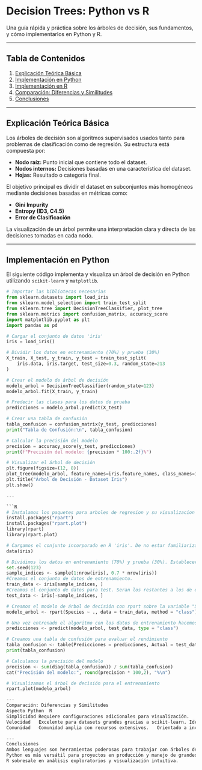 # Decision Trees: Python vs R

Una guía rápida y práctica sobre los árboles de decisión, sus fundamentos, y cómo implementarlos en Python y R.

---

## Tabla de Contenidos

1. [Explicación Teórica Básica](#explicación-teórica-básica)
2. [Implementación en Python](#implementación-en-python)
3. [Implementación en R](#implementación-en-r)
4. [Comparación: Diferencias y Similitudes](#comparación-diferencias-y-similitudes)
5. [Conclusiones](#conclusiones)

---

## Explicación Teórica Básica

Los árboles de decisión son algoritmos supervisados usados tanto para problemas de clasificación como de regresión. Su estructura está compuesta por:

- **Nodo raíz:** Punto inicial que contiene todo el dataset.
- **Nodos internos:** Decisiones basadas en una característica del dataset.
- **Hojas:** Resultado o categoría final.

El objetivo principal es dividir el dataset en subconjuntos más homogéneos mediante decisiones basadas en métricas como:

- **Gini Impurity**
- **Entropy (ID3, C4.5)**
- **Error de Clasificación**

La visualización de un árbol permite una interpretación clara y directa de las decisiones tomadas en cada nodo.

---

## Implementación en Python

El siguiente código implementa y visualiza un árbol de decisión en Python utilizando `scikit-learn` y `matplotlib`.

```python
# Importar las bibliotecas necesarias
from sklearn.datasets import load_iris
from sklearn.model_selection import train_test_split
from sklearn.tree import DecisionTreeClassifier, plot_tree
from sklearn.metrics import confusion_matrix, accuracy_score
import matplotlib.pyplot as plt
import pandas as pd

# Cargar el conjunto de datos 'iris'
iris = load_iris()

# Dividir los datos en entrenamiento (70%) y prueba (30%)
X_train, X_test, y_train, y_test = train_test_split(
    iris.data, iris.target, test_size=0.3, random_state=213
)

# Crear el modelo de árbol de decisión
modelo_arbol = DecisionTreeClassifier(random_state=123)
modelo_arbol.fit(X_train, y_train)

# Predecir las clases para los datos de prueba
predicciones = modelo_arbol.predict(X_test)

# Crear una tabla de confusión
tabla_confusion = confusion_matrix(y_test, predicciones)
print("Tabla de Confusión:\n", tabla_confusion)

# Calcular la precisión del modelo
precision = accuracy_score(y_test, predicciones)
print(f"Precisión del modelo: {precision * 100:.2f}%")

# Visualizar el árbol de decisión
plt.figure(figsize=(12, 8))
plot_tree(modelo_arbol, feature_names=iris.feature_names, class_names=iris.target_names, filled=True)
plt.title("Árbol de Decisión - Dataset Iris")
plt.show()

---

```R
# Instalamos los paquetes para arboles de regresion y su visualizacion
install.packages("rpart")
install.packages("rpart.plot")
library(rpart)
library(rpart.plot)

# Cargamos el conjunto incorporado en R 'iris'. De no estar familiarizado podemos echar un vistazo previamente a la estructura y columnas.
data(iris)

# Dividimos los datos en entrenamiento (70%) y prueba (30%). Estableceremos la semilla en 123 para la reproducibilidad.
set.seed(123)
sample_indices <- sample(1:nrow(iris), 0.7 * nrow(iris))
#Creamos el conjunto de datos de entrenamiento.
train_data <- iris[sample_indices, ]
#Creamos el conjunto de datos para test. Seran los restantes a los de entrenamiento.
test_data <- iris[-sample_indices, ]

# Creamos el modelo de árbol de decisión con rpart sobre la variable "Species" y prediciendo con todas las variables. Especificamos class porque es un problema de clasificacion de una variable categorica.
modelo_arbol <- rpart(Species ~ ., data = train_data, method = "class")

# Una vez entrenado el algoritmo con los datos de entrenamiento hacemos las predicciones con los datos de prueba
predicciones <- predict(modelo_arbol, test_data, type = "class")

# Creamos una tabla de confusión para evaluar el rendimiento
tabla_confusion <- table(Predicciones = predicciones, Actual = test_data$Species)
print(tabla_confusion)

# Calculamos la precisión del modelo
precision <- sum(diag(tabla_confusion)) / sum(tabla_confusion)
cat("Precisión del modelo:", round(precision * 100,2), "%\n")

# Visualizamos el árbol de decisión para el entrenamiento
rpart.plot(modelo_arbol)

---
Comparación: Diferencias y Similitudes
Aspecto	Python	R
Simplicidad	Requiere configuraciones adicionales para visualización.	La función rpart.plot permite una visualización rápida y sencilla.
Velocidad	Excelente para datasets grandes gracias a scikit-learn.	Ideal para análisis estadísticos en profundidad.
Comunidad	Comunidad amplia con recursos extensivos.	Orientado a investigación académica y estadística.

--- 
Conclusiones
Ambos lenguajes son herramientas poderosas para trabajar con árboles de decisión.
Python es más versátil para proyectos en producción y manejo de grandes datasets.
R sobresale en análisis exploratorios y visualización intuitiva.
